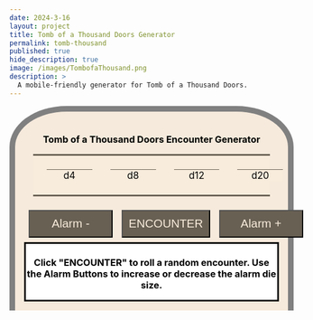 ```yaml
---
date: 2024-3-16
layout: project
title: Tomb of a Thousand Doors Generator
permalink: tomb-thousand
published: true
hide_description: true
image: /images/TombofaThousand.png
description: >
  A mobile-friendly generator for Tomb of a Thousand Doors.
---
```


<div id="tombGeneratorDiv">
<h3>Tomb of a Thousand Doors Encounter Generator</h3>

  <div id="alarmDieCard">
    <div>d4</div>
    <div>d8</div>
    <div>d12</div>
    <div>d20</div>
  </div>

  <div id="tombButtons">
    <button onclick="decreaseAlarm()">Alarm -</button>
    <button onclick="generateEncounter()">ENCOUNTER</button>
    <button onclick="increaseAlarm()">Alarm +</button>
  </div>

  <div id="tombEncounterCard">
    <h3 id="tombEncounterText">Click <strong>"ENCOUNTER"</strong> to roll a random encounter. Use the Alarm Buttons to increase or decrease the alarm die size.</h3>
    <div id="creatureStatsDiv"></div>
  </div>

</div>

<style>

  #tombGeneratorDiv{
    background-color: #f6eadc;
    color: #020401;
    padding: 1rem;
    border-top-left-radius: 20%;
    border-top-right-radius: 20%;
    border: 10px solid gray;
    border-bottom: 0;
    text-align:center;
  }

  #alarmDieCard {
    display:flex;
    background-color: white;
    color: black;
    margin:1rem;
    padding: .5rem;
    background-color: #f8ecdc;
    border-top: 3px solid #686053;
    border-bottom: 3px solid #686053;
  }

  .alarmHighlight {
    background-color: lightcoral;
  }

  #alarmDieCard > div{
    flex: 1 0 20%;
    text-align: center;
    font-size: larger;
    background-color: #f8ecdc;
    border-top: 1px solid #686053;
    margin: 1rem;
  }

  #tombButtons {
    display:flex
  }

  #tombButtons > button {
    flex: 1 0 33%;
    text-align: center;
    font-size: 1.3rem;
    padding: .5em;
    background-color: #686053;
    color: #f8ecdc;
    margin: .5rem;
  }

  #tombButtons > button : hover {
    background-color: black;
    color: white;
  }

  #tombEncounterCard {
    color: black;
    background-color: white;
    border: 3px solid black;
  }

  .creatureDiv {
    background-color: white;
    border: 1px dotted #686053;
  }
</style>

<script async src="/assets/js/tracery.js" language="javascript" type="text/javascript"></script>
<script async src="/assets/js/mods-eng-basic.js" language="javascript" type="text/javascript"></script>
<script async src="/assets/generator_resources/tombThousand.js" language="javascript" type="text/javascript"></script>
